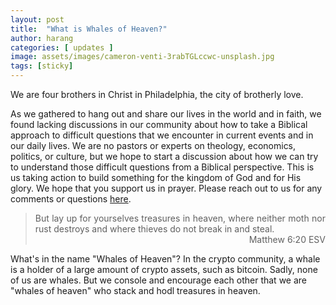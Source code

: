 ```yaml
---
layout: post
title:  "What is Whales of Heaven?"
author: harang
categories: [ updates ]
image: assets/images/cameron-venti-3rabTGLccwc-unsplash.jpg
tags: [sticky]
---
```

We are four brothers in Christ in Philadelphia, the city of brotherly love.

As we gathered to hang out and share our lives in the world and in faith, we found lacking discussions in our community about how to take a Biblical approach to difficult questions that we encounter in current events and in our daily lives. We are no pastors or experts on theology, economics, politics, or culture, but we hope to start a discussion about how we can try to understand those difficult questions from a Biblical perspective. This is us taking action to build something for the kingdom of God and for His glory. We hope that you support us in prayer. Please reach out to us for any comments or questions <a href="{{site.baseurl}}/contact.html">here</a>.

<blockquote style="text-align: justify;">
  But lay up for yourselves treasures in heaven, where neither moth nor rust destroys and where thieves do not break in and steal.
  <div style="text-align: right;">Matthew 6:20 ESV</div>
</blockquote>

What's in the name "Whales of Heaven"? In the crypto community, a whale is a holder of a large amount of crypto assets, such as bitcoin. Sadly, none of us are whales. But we console and encourage each other that we are "whales of heaven" who stack and hodl treasures in heaven.
